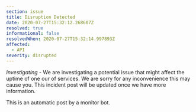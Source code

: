 ```yaml
---
section: issue
title: Disruption Detected
date: 2020-07-27T15:32:12.268607Z
resolved: true
informational: false
resolvedWhen: 2020-07-27T15:32:14.997893Z
affected:
  - API
severity: disrupted
---
```

*Investigating* - We are investigating a potential issue that might affect the uptime of one our of services. We are sorry for any inconvenience this may cause you. This incident post will be updated once we have more information.

This is an automatic post by a monitor bot.
